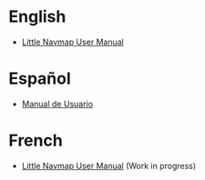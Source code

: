 # English

* [Little Navmap User Manual](en/README.md)

# Español

* [Manual de Usuario](es/README.md)

# French

* [Little Navmap User Manual](fr/README.md) \(Work in progress\)

<!--
# Deutsch

* [Little Navmap Benutzerhandbuch](de/README.md) \(Work in progress\)

# Italian

* [Little Navmap User Manual](it/README.md) \(Work in progress\)
-->

